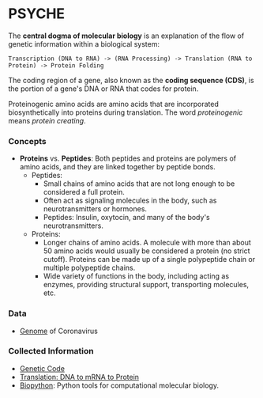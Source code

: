 # PSYCHE

The **central dogma of molecular biology** is an explanation of the flow of genetic information within a biological system: 
```
Transcription (DNA to RNA) -> (RNA Processing) -> Translation (RNA to Protein) -> Protein Folding
```

The coding region of a gene, also known as the **coding sequence (CDS)**, is the portion of a gene's DNA or RNA that codes for protein.

Proteinogenic amino acids are amino acids that are incorporated biosynthetically into proteins during translation. The word *proteinogenic* means *protein creating*.


### Concepts

- **Proteins** vs. **Peptides**: Both peptides and proteins are polymers of amino acids, and they are linked together by peptide bonds.
    - Peptides: 
        - Small chains of amino acids that are not long enough to be considered a full protein.         
        - Often act as signaling molecules in the body, such as neurotransmitters or hormones.
        - Peptides: Insulin, oxytocin, and many of the body's neurotransmitters.
    - Proteins: 
        - Longer chains of amino acids. A molecule with more than about 50 amino acids would usually be considered a protein (no strict cutoff). Proteins can be made up of a single polypeptide chain or multiple polypeptide chains.
        - Wide variety of functions in the body, including acting as enzymes, providing structural support, transporting molecules, etc.


### Data 

- [Genome](https://www.ncbi.nlm.nih.gov/nuccore/1798174254) of Coronavirus

### Collected Information

- [Genetic Code](https://en.wikipedia.org/wiki/Genetic_code)
- [Translation: DNA to mRNA to Protein](https://www.nature.com/scitable/topicpage/translation-dna-to-mrna-to-protein-393/)
- [Biopython](https://github.com/biopython/biopython/tree/master): Python tools for computational molecular biology.
